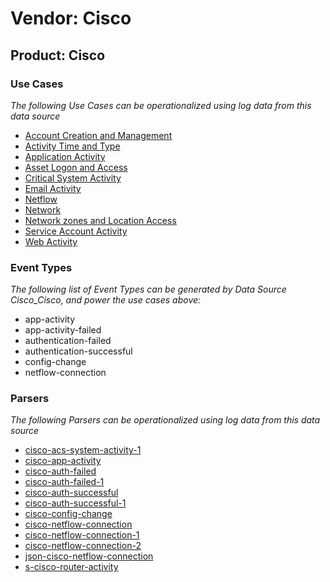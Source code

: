 Vendor: Cisco
=============
Product: Cisco
--------------

### Use Cases

_The following Use Cases can be operationalized using log data from this data source_

* [Account Creation and Management](../UseCases/usecase_account_creation_and_management.md)
* [Activity Time  and Type](../UseCases/usecase_activity_time__and_type.md)
* [Application Activity](../UseCases/usecase_application_activity.md)
* [Asset Logon and Access](../UseCases/usecase_asset_logon_and_access.md)
* [Critical System Activity](../UseCases/usecase_critical_system_activity.md)
* [Email Activity](../UseCases/usecase_email_activity.md)
* [Netflow](../UseCases/usecase_netflow.md)
* [Network](../UseCases/usecase_network.md)
* [Network zones and Location Access](../UseCases/usecase_network_zones_and_location_access.md)
* [Service Account Activity](../UseCases/usecase_service_account_activity.md)
* [Web Activity](../UseCases/usecase_web_activity.md)


### Event Types

_The following list of Event Types can be generated by Data Source Cisco_Cisco, and power the use cases above:_

- app-activity
- app-activity-failed
- authentication-failed
- authentication-successful
- config-change
- netflow-connection


### Parsers

_The following Parsers can be operationalized using log data from this data source_

* [cisco-acs-system-activity-1](../Parsers/parserContent_cisco-acs-system-activity-1.md)
* [cisco-app-activity](../Parsers/parserContent_cisco-app-activity.md)
* [cisco-auth-failed](../Parsers/parserContent_cisco-auth-failed.md)
* [cisco-auth-failed-1](../Parsers/parserContent_cisco-auth-failed-1.md)
* [cisco-auth-successful](../Parsers/parserContent_cisco-auth-successful.md)
* [cisco-auth-successful-1](../Parsers/parserContent_cisco-auth-successful-1.md)
* [cisco-config-change](../Parsers/parserContent_cisco-config-change.md)
* [cisco-netflow-connection](../Parsers/parserContent_cisco-netflow-connection.md)
* [cisco-netflow-connection-1](../Parsers/parserContent_cisco-netflow-connection-1.md)
* [cisco-netflow-connection-2](../Parsers/parserContent_cisco-netflow-connection-2.md)
* [json-cisco-netflow-connection](../Parsers/parserContent_json-cisco-netflow-connection.md)
* [s-cisco-router-activity](../Parsers/parserContent_s-cisco-router-activity.md)
